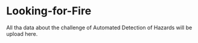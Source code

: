 # Looking-for-Fire
All tha data about the challenge of Automated Detection of Hazards will be upload here.
